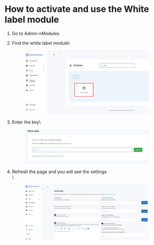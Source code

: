 # How to activate and use the White label module



1. Go to Admin->Modules
2.  Find the white label module\


    <figure><img src=".gitbook/assets/image (1).png" alt=""><figcaption></figcaption></figure>
3.  Enter the key\


    <figure><img src=".gitbook/assets/image (2).png" alt=""><figcaption></figcaption></figure>
4.  Refresh the page and you will see the settings\
    \


    <figure><img src=".gitbook/assets/image (21).png" alt=""><figcaption></figcaption></figure>
